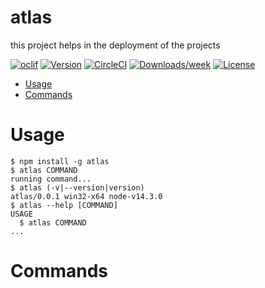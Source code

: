 atlas
=====

this project helps in the deployment of the projects

[![oclif](https://img.shields.io/badge/cli-oclif-brightgreen.svg)](https://oclif.io)
[![Version](https://img.shields.io/npm/v/atlas.svg)](https://npmjs.org/package/atlas)
[![CircleCI](https://circleci.com/gh/vibhavy/atlas/tree/master.svg?style=shield)](https://circleci.com/gh/vibhavy/atlas/tree/master)
[![Downloads/week](https://img.shields.io/npm/dw/atlas.svg)](https://npmjs.org/package/atlas)
[![License](https://img.shields.io/npm/l/atlas.svg)](https://github.com/vibhavy/atlas/blob/master/package.json)

<!-- toc -->
* [Usage](#usage)
* [Commands](#commands)
<!-- tocstop -->
# Usage
<!-- usage -->
```sh-session
$ npm install -g atlas
$ atlas COMMAND
running command...
$ atlas (-v|--version|version)
atlas/0.0.1 win32-x64 node-v14.3.0
$ atlas --help [COMMAND]
USAGE
  $ atlas COMMAND
...
```
<!-- usagestop -->
# Commands
<!-- commands -->

<!-- commandsstop -->
